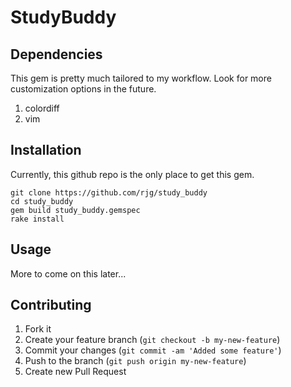 # StudyBuddy

## Dependencies

This gem is pretty much tailored to my workflow.  Look for more customization options in the future.

1. colordiff
2. vim

## Installation

Currently, this github repo is the only place to get this gem.  
    
    git clone https://github.com/rjg/study_buddy
    cd study_buddy
    gem build study_buddy.gemspec
    rake install

## Usage

More to come on this later...

## Contributing

1. Fork it
2. Create your feature branch (`git checkout -b my-new-feature`)
3. Commit your changes (`git commit -am 'Added some feature'`)
4. Push to the branch (`git push origin my-new-feature`)
5. Create new Pull Request
